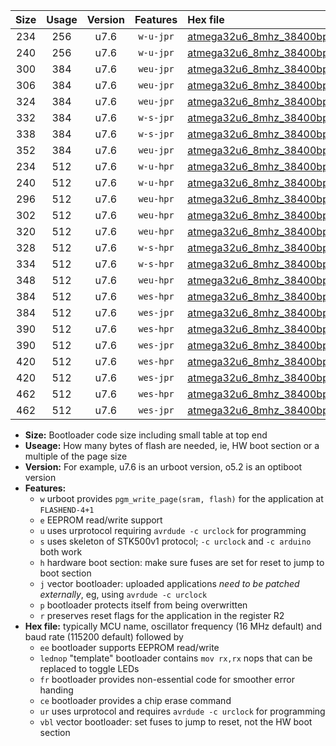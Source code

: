 |Size|Usage|Version|Features|Hex file|
|:-:|:-:|:-:|:-:|:--|
|234|256|u7.6|`w-u-jpr`|[atmega32u6_8mhz_38400bps_ur_vbl.hex](https://raw.githubusercontent.com/stefanrueger/urboot/main//atmega32u6_8mhz_38400bps_ur_vbl.hex)|
|240|256|u7.6|`w-u-jpr`|[atmega32u6_8mhz_38400bps_lednop_ur_vbl.hex](https://raw.githubusercontent.com/stefanrueger/urboot/main//atmega32u6_8mhz_38400bps_lednop_ur_vbl.hex)|
|300|384|u7.6|`weu-jpr`|[atmega32u6_8mhz_38400bps_ee_ur_vbl.hex](https://raw.githubusercontent.com/stefanrueger/urboot/main//atmega32u6_8mhz_38400bps_ee_ur_vbl.hex)|
|306|384|u7.6|`weu-jpr`|[atmega32u6_8mhz_38400bps_ee_lednop_ur_vbl.hex](https://raw.githubusercontent.com/stefanrueger/urboot/main//atmega32u6_8mhz_38400bps_ee_lednop_ur_vbl.hex)|
|324|384|u7.6|`weu-jpr`|[atmega32u6_8mhz_38400bps_ee_lednop_fr_ur_vbl.hex](https://raw.githubusercontent.com/stefanrueger/urboot/main//atmega32u6_8mhz_38400bps_ee_lednop_fr_ur_vbl.hex)|
|332|384|u7.6|`w-s-jpr`|[atmega32u6_8mhz_38400bps_vbl.hex](https://raw.githubusercontent.com/stefanrueger/urboot/main//atmega32u6_8mhz_38400bps_vbl.hex)|
|338|384|u7.6|`w-s-jpr`|[atmega32u6_8mhz_38400bps_lednop_vbl.hex](https://raw.githubusercontent.com/stefanrueger/urboot/main//atmega32u6_8mhz_38400bps_lednop_vbl.hex)|
|352|384|u7.6|`weu-jpr`|[atmega32u6_8mhz_38400bps_ee_lednop_fr_ce_ur_vbl.hex](https://raw.githubusercontent.com/stefanrueger/urboot/main//atmega32u6_8mhz_38400bps_ee_lednop_fr_ce_ur_vbl.hex)|
|234|512|u7.6|`w-u-hpr`|[atmega32u6_8mhz_38400bps_ur.hex](https://raw.githubusercontent.com/stefanrueger/urboot/main//atmega32u6_8mhz_38400bps_ur.hex)|
|240|512|u7.6|`w-u-hpr`|[atmega32u6_8mhz_38400bps_lednop_ur.hex](https://raw.githubusercontent.com/stefanrueger/urboot/main//atmega32u6_8mhz_38400bps_lednop_ur.hex)|
|296|512|u7.6|`weu-hpr`|[atmega32u6_8mhz_38400bps_ee_ur.hex](https://raw.githubusercontent.com/stefanrueger/urboot/main//atmega32u6_8mhz_38400bps_ee_ur.hex)|
|302|512|u7.6|`weu-hpr`|[atmega32u6_8mhz_38400bps_ee_lednop_ur.hex](https://raw.githubusercontent.com/stefanrueger/urboot/main//atmega32u6_8mhz_38400bps_ee_lednop_ur.hex)|
|320|512|u7.6|`weu-hpr`|[atmega32u6_8mhz_38400bps_ee_lednop_fr_ur.hex](https://raw.githubusercontent.com/stefanrueger/urboot/main//atmega32u6_8mhz_38400bps_ee_lednop_fr_ur.hex)|
|328|512|u7.6|`w-s-hpr`|[atmega32u6_8mhz_38400bps.hex](https://raw.githubusercontent.com/stefanrueger/urboot/main//atmega32u6_8mhz_38400bps.hex)|
|334|512|u7.6|`w-s-hpr`|[atmega32u6_8mhz_38400bps_lednop.hex](https://raw.githubusercontent.com/stefanrueger/urboot/main//atmega32u6_8mhz_38400bps_lednop.hex)|
|348|512|u7.6|`weu-hpr`|[atmega32u6_8mhz_38400bps_ee_lednop_fr_ce_ur.hex](https://raw.githubusercontent.com/stefanrueger/urboot/main//atmega32u6_8mhz_38400bps_ee_lednop_fr_ce_ur.hex)|
|384|512|u7.6|`wes-hpr`|[atmega32u6_8mhz_38400bps_ee.hex](https://raw.githubusercontent.com/stefanrueger/urboot/main//atmega32u6_8mhz_38400bps_ee.hex)|
|384|512|u7.6|`wes-jpr`|[atmega32u6_8mhz_38400bps_ee_vbl.hex](https://raw.githubusercontent.com/stefanrueger/urboot/main//atmega32u6_8mhz_38400bps_ee_vbl.hex)|
|390|512|u7.6|`wes-hpr`|[atmega32u6_8mhz_38400bps_ee_lednop.hex](https://raw.githubusercontent.com/stefanrueger/urboot/main//atmega32u6_8mhz_38400bps_ee_lednop.hex)|
|390|512|u7.6|`wes-jpr`|[atmega32u6_8mhz_38400bps_ee_lednop_vbl.hex](https://raw.githubusercontent.com/stefanrueger/urboot/main//atmega32u6_8mhz_38400bps_ee_lednop_vbl.hex)|
|420|512|u7.6|`wes-hpr`|[atmega32u6_8mhz_38400bps_ee_lednop_fr.hex](https://raw.githubusercontent.com/stefanrueger/urboot/main//atmega32u6_8mhz_38400bps_ee_lednop_fr.hex)|
|420|512|u7.6|`wes-jpr`|[atmega32u6_8mhz_38400bps_ee_lednop_fr_vbl.hex](https://raw.githubusercontent.com/stefanrueger/urboot/main//atmega32u6_8mhz_38400bps_ee_lednop_fr_vbl.hex)|
|462|512|u7.6|`wes-hpr`|[atmega32u6_8mhz_38400bps_ee_lednop_fr_ce.hex](https://raw.githubusercontent.com/stefanrueger/urboot/main//atmega32u6_8mhz_38400bps_ee_lednop_fr_ce.hex)|
|462|512|u7.6|`wes-jpr`|[atmega32u6_8mhz_38400bps_ee_lednop_fr_ce_vbl.hex](https://raw.githubusercontent.com/stefanrueger/urboot/main//atmega32u6_8mhz_38400bps_ee_lednop_fr_ce_vbl.hex)|

- **Size:** Bootloader code size including small table at top end
- **Useage:** How many bytes of flash are needed, ie, HW boot section or a multiple of the page size
- **Version:** For example, u7.6 is an urboot version, o5.2 is an optiboot version
- **Features:**
  + `w` urboot provides `pgm_write_page(sram, flash)` for the application at `FLASHEND-4+1`
  + `e` EEPROM read/write support
  + `u` uses urprotocol requiring `avrdude -c urclock` for programming
  + `s` uses skeleton of STK500v1 protocol; `-c urclock` and `-c arduino` both work
  + `h` hardware boot section: make sure fuses are set for reset to jump to boot section
  + `j` vector bootloader: uploaded applications *need to be patched externally*, eg, using `avrdude -c urclock`
  + `p` bootloader protects itself from being overwritten
  + `r` preserves reset flags for the application in the register R2
- **Hex file:** typically MCU name, oscillator frequency (16 MHz default) and baud rate (115200 default) followed by
  + `ee` bootloader supports EEPROM read/write
  + `lednop` "template" bootloader contains `mov rx,rx` nops that can be replaced to toggle LEDs
  + `fr` bootloader provides non-essential code for smoother error handing
  + `ce` bootloader provides a chip erase command
  + `ur` uses urprotocol and requires `avrdude -c urclock` for programming
  + `vbl` vector bootloader: set fuses to jump to reset, not the HW boot section
